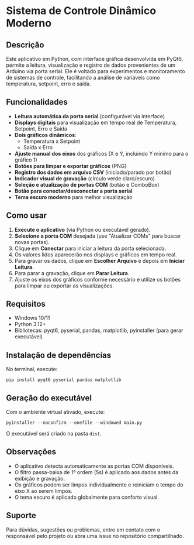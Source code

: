 # Sistema de Controle Dinâmico Moderno

## Descrição
Este aplicativo em Python, com interface gráfica desenvolvida em PyQt6, permite a leitura, visualização e registro de dados provenientes de um Arduino via porta serial. Ele é voltado para experimentos e monitoramento de sistemas de controle, facilitando a análise de variáveis como temperatura, setpoint, erro e saída.

## Funcionalidades
- **Leitura automática da porta serial** (configurável via interface)
- **Displays digitais** para visualização em tempo real de Temperatura, Setpoint, Erro e Saída
- **Dois gráficos dinâmicos**:
  - Temperatura x Setpoint
  - Saída x Erro
- **Ajuste manual dos eixos** dos gráficos (X e Y, incluindo Y mínimo para o gráfico 1)
- **Botões para limpar e exportar gráficos** (PNG)
- **Registro dos dados em arquivo CSV** (iniciado/parado por botão)
- **Indicador visual de gravação** (círculo verde claro/escuro)
- **Seleção e atualização de portas COM** (botão e ComboBox)
- **Botão para conectar/desconectar a porta serial**
- **Tema escuro moderno** para melhor visualização

## Como usar
1. **Execute o aplicativo** (via Python ou executável gerado).
2. **Selecione a porta COM** desejada (use "Atualizar COMs" para buscar novas portas).
3. Clique em **Conectar** para iniciar a leitura da porta selecionada.
4. Os valores lidos aparecerão nos displays e gráficos em tempo real.
5. Para gravar os dados, clique em **Escolher Arquivo** e depois em **Iniciar Leitura**.
6. Para parar a gravação, clique em **Parar Leitura**.
7. Ajuste os eixos dos gráficos conforme necessário e utilize os botões para limpar ou exportar as visualizações.

## Requisitos
- Windows 10/11
- Python 3.12+
- Bibliotecas: pyqt6, pyserial, pandas, matplotlib, pyinstaller (para gerar executável)

## Instalação de dependências
No terminal, execute:
```
pip install pyqt6 pyserial pandas matplotlib
```

## Geração do executável
Com o ambiente virtual ativado, execute:
```
pyinstaller --noconfirm --onefile --windowed main.py
```
O executável será criado na pasta `dist`.

## Observações
- O aplicativo detecta automaticamente as portas COM disponíveis.
- O filtro passa-baixa de 1ª ordem (5s) é aplicado aos dados antes da exibição e gravação.
- Os gráficos podem ser limpos individualmente e reiniciam o tempo do eixo X ao serem limpos.
- O tema escuro é aplicado globalmente para conforto visual.

## Suporte
Para dúvidas, sugestões ou problemas, entre em contato com o responsável pelo projeto ou abra uma issue no repositório compartilhado.
